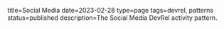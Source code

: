 title=Social Media
date=2023-02-28
type=page
tags=devrel, patterns
status=published
description=The Social Media DevRel activity pattern.
~~~~~~

